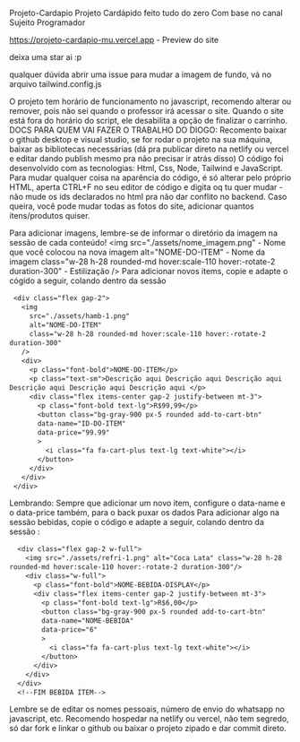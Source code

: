 Projeto-Cardapio
Projeto Cardápido feito tudo do zero Com base no canal Sujeito Programador

https://projeto-cardapio-mu.vercel.app - Preview do site

deixa uma star ai :p

qualquer dúvida abrir uma issue para mudar a imagem de fundo, vá no arquivo tailwind.config.js

O projeto tem horário de funcionamento no javascript, recomendo alterar ou remover, pois não sei quando o professor irá acessar o site. Quando o site está fora do horário do script, ele desabilita a opção de finalizar o carrinho.
DOCS PARA QUEM VAI FAZER O TRABALHO DO DIOGO:
Recomento baixar o github desktop e visual studio, se for rodar o projeto na sua máquina, baixar as bibliotecas necessárias (dá pra publicar direto na netlify ou vercel e editar dando publish mesmo pra não precisar ir atrás disso)
O código foi desenvolvido com as tecnologias: Html, Css, Node, Tailwind e JavaScript.
Para mudar qualquer coisa na aparência do código, é só alterar pelo próprio HTML, aperta CTRL+F no seu editor de código e digita oq tu quer mudar - não mude os ids declarados no html pra não dar conflito no backend. Caso queira, você pode mudar todas as fotos do site, adicionar quantos itens/produtos quiser.

Para adicionar imagens, lembre-se de informar o diretório da imagem na sessão  de cada conteúdo!
<img 
          src="./assets/nome_imagem.png" - Nome que você colocou na nova imagem
          alt="NOME-DO-ITEM" - Nome da imagem
          class="w-28 h-28 rounded-md hover:scale-110 hover:-rotate-2 duration-300" - Estilização
        />
Para adicionar novos items, copie e adapte o cógido a seguir, colando dentro da sessão
<!--PRODUTO ITEM-->
     <div class="flex gap-2">
       <img 
         src="./assets/hamb-1.png"
         alt="NOME-DO-ITEM"
         class="w-28 h-28 rounded-md hover:scale-110 hover:-rotate-2 duration-300"
       />
       <div>
         <p class="font-bold">NOME-DO-ITEM</p>
         <p class="text-sm">Descrição aqui Descrição aqui Descrição aqui Descrição aqui Descrição aqui Descrição aqui </p> 
         <div class="flex items-center gap-2 justify-between mt-3">
           <p class="font-bold text-lg">R$99,99</p>
           <button class="bg-gray-900 px-5 rounded add-to-cart-btn"
           data-name="ID-DO-ITEM"
           data-price="99.99"
           >
             <i class="fa fa-cart-plus text-lg text-white"></i>
           </button>
         </div>
       </div>
     </div>
<!--FIM ITEM-->
Lembrando: Sempre que adicionar um novo item, configure o data-name e o data-price também, para o back puxar os dados
Para adicionar algo na sessão bebidas, copie o código e adapte a seguir, colando dentro da sessão :
<!--BEBIDA ITEM-->
      <div class="flex gap-2 w-full">
        <img src="./assets/refri-1.png" alt="Coca Lata" class="w-28 h-28 rounded-md hover:scale-110 hover:-rotate-2 duration-300"/>
        <div class="w-full">
          <p class="font-bold">NOME-BEBIDA-DISPLAY</p>
          <div class="flex items-center gap-2 justify-between mt-3">
            <p class="font-bold text-lg">R$6,00</p>
            <button class="bg-gray-900 px-5 rounded add-to-cart-btn"
            data-name="NOME-BEBIDA"
            data-price="6"
            >
              <i class="fa fa-cart-plus text-lg text-white"></i>
            </button>
          </div>
        </div>
      </div>
      <!--FIM BEBIDA ITEM-->
Lembre se de editar os nomes pessoais, número de envio do whatsapp no javascript, etc.
Recomendo hospedar na netlify ou vercel, não tem segredo, só dar fork e linkar o github ou baixar o projeto zipado e dar commit direto.